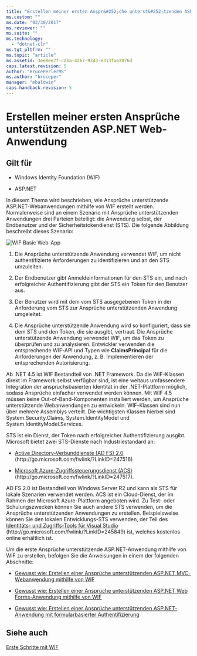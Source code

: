 ```yaml
---
title: "Erstellen meiner ersten Anspr&#252;che unterst&#252;tzenden ASP.NET Web-Anwendung | Microsoft Docs"
ms.custom: ""
ms.date: "03/30/2017"
ms.reviewer: ""
ms.suite: ""
ms.technology: 
  - "dotnet-clr"
ms.tgt_pltfrm: ""
ms.topic: "article"
ms.assetid: 3ee8ee7f-caba-4267-9343-e313fae2876d
caps.latest.revision: 5
author: "BrucePerlerMS"
ms.author: "bruceper"
manager: "mbaldwin"
caps.handback.revision: 5
---
```

# Erstellen meiner ersten Anspr&#252;che unterst&#252;tzenden ASP.NET Web-Anwendung
## Gilt für  
  
-   Windows Identity Foundation \(WIF\)  
  
-   ASP.NET  
  
 In diesem Thema wird beschrieben, wie Ansprüche unterstützende ASP.NET\-Webanwendungen mithilfe von WIF erstellt werden.  Normalerweise sind an einem Szenario mit Ansprüche unterstützenden Anwendungen drei Parteien beteiligt: die Anwendung selbst, der Endbenutzer und der Sicherheitstokendienst \(STS\).  Die folgende Abbildung beschreibt dieses Szenario:  
  
 ![WIF Basic Web&#45;App](../../../docs/framework/security/media/wifbasicwebapp.png "WIFBasicWebApp")  
  
1.  Die Ansprüche unterstützende Anwendung verwendet WIF, um nicht authentifizierte Anforderungen zu identifizieren und an den STS umzuleiten.  
  
2.  Der Endbenutzer gibt Anmeldeinformationen für den STS ein, und nach erfolgreicher Authentifizierung gibt der STS ein Token für den Benutzer aus.  
  
3.  Der Benutzer wird mit dem vom STS ausgegebenen Token in der Anforderung vom STS zur Ansprüche unterstützenden Anwendung umgeleitet.  
  
4.  Die Ansprüche unterstützende Anwendung wird so konfiguriert, dass sie dem STS und den Token, die sie ausgibt, vertraut.  Die Ansprüche unterstützende Anwendung verwendet WIF, um das Token zu überprüfen und zu analysieren.  Entwickler verwenden die entsprechende WIF\-API und Typen wie **ClaimsPrincipal** für die Anforderungen der Anwendung, z. B. Implementieren der entsprechenden Autorisierung.  
  
 Ab .NET 4.5 ist WIF Bestandteil von .NET Framework.  Da die WIF\-Klassen direkt im Framework selbst verfügbar sind, ist eine weitaus umfassendere Integration der anspruchsbasierten Identität in der .NET\-Plattform möglich, sodass Ansprüche einfacher verwendet werden können.  Mit WIF 4.5 müssen keine Out\-of\-Band\-Komponenten installiert werden, um Ansprüche unterstützende Webanwendungen zu entwickeln.  WIF\-Klassen sind nun über mehrere Assemblys verteilt. Die wichtigsten Klassen hierbei sind System.Security.Claims, System.IdentityModel und System.IdentityModel.Services.  
  
 STS ist ein Dienst, der Token nach erfolgreicher Authentifizierung ausgibt.  Microsoft bietet zwei STS\-Dienste nach Industriestandard an:  
  
-   [Active Directory\-Verbunddienste \(AD FS\) 2.0](http://go.microsoft.com/fwlink/?LinkID=247516) \(http:\/\/go.microsoft.com\/fwlink\/?LinkID\=247516\)  
  
-   [Microsoft Azure\-Zugriffssteuerungsdienst \(ACS\)](http://go.microsoft.com/fwlink/?LinkID=247517) \(http:\/\/go.microsoft.com\/fwlink\/?LinkID\=247517\).  
  
 AD FS 2.0 ist Bestandteil von Windows Server R2 und kann als STS für lokale Szenarien verwendet werden.  ACS ist ein Cloud\-Dienst, der im Rahmen der Microsoft Azure\-Plattform angeboten wird.  Zu Test\- oder Schulungszwecken können Sie auch andere STS verwenden, um die Ansprüche unterstützenden Anwendungen zu erstellen.  Beispielsweise können Sie den lokalen Entwicklungs\-STS verwenden, der Teil des [Identitäts\- und Zugriffs\-Tools für Visual Studio](http://go.microsoft.com/fwlink/?LinkID=245849) \(http:\/\/go.microsoft.com\/fwlink\/?LinkID\=245849\) ist, welches kostenlos online erhältlich ist.  
  
 Um die erste Ansprüche unterstützende ASP.NET\-Anwendung mithilfe von WIF zu erstellen, befolgen Sie die Anweisungen in einem der folgenden Abschnitte:  
  
-   [Gewusst wie: Erstellen einer Ansprüche unterstützenden ASP.NET MVC\-Webanwendung mithilfe von WIF](../../../docs/framework/security/how-to-build-claims-aware-aspnet-mvc-web-app-using-wif.md)  
  
-   [Gewusst wie: Erstellen einer Ansprüche unterstützenden ASP.NET Web Forms\-Anwendung mithilfe von WIF](../../../docs/framework/security/how-to-build-claims-aware-aspnet-web-forms-app-using-wif.md)  
  
-   [Gewusst wie: Erstellen einer Ansprüche unterstützenden ASP.NET\-Anwendung mit formularbasierter Authentifizierung](../../../docs/framework/security/claims-aware-aspnet-app-forms-authentication.md)  
  
## Siehe auch  
 [Erste Schritte mit WIF](../../../docs/framework/security/getting-started-with-wif.md)